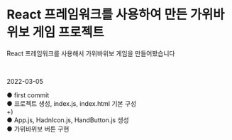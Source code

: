 # React 프레임워크를 사용하여 만든 가위바위보 게임 프로젝트

<p>React 프레임워크를 사용해서 가위바위보 게임을 만들어봤습니다 </p><br>


2022-03-05 

● first commit<br>
● 프로젝트 생성, index.js, index.html 기본 구성<br>
+)<br>
● App.js, HadnIcon.js, HandButton.js 생성<br>
● 가위바위보 버튼 구현
